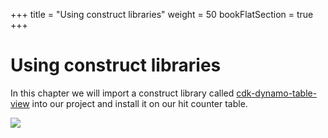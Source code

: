 +++
title = "Using construct libraries"
weight = 50
bookFlatSection = true
+++

# Using construct libraries

In this chapter we will import a construct library called
[cdk-dynamo-table-view](https://search.maven.org/artifact/io.github.cdklabs/cdk-dynamo-table-view/0.2.0/jar)
into our project and install it on our hit counter table.

![](/images/table-viewer.png)
